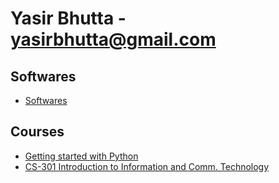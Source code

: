 # Yasir Bhutta - yasirbhutta@gmail.com

## Softwares

- [Softwares](tools/index.md)
  
## Courses

- [Getting started with Python](python/index.md)
- [CS-301 Introduction to Information and Comm. Technology](cs-301/index.md)
  